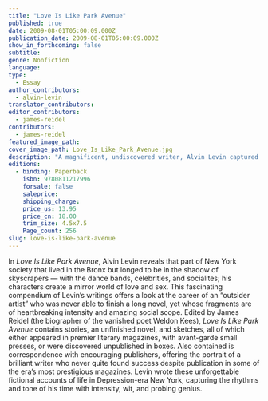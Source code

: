 ```yaml
---
title: "Love Is Like Park Avenue"
published: true
date: 2009-08-01T05:00:09.000Z
publication_date: 2009-08-01T05:00:09.000Z
show_in_forthcoming: false
subtitle:
genre: Nonfiction
language:
type:
  - Essay
author_contributors:
  - alvin-levin
translator_contributors:
editor_contributors:
  - james-reidel
contributors:
  - james-reidel
featured_image_path:
cover_image_path: Love_Is_Like_Park_Avenue.jpg
description: "A magnificent, undiscovered writer, Alvin Levin captured the turbulence of lower-middle-class life in 1930s New York, in that twilight period of the Great Depression and the gathering storm of WWII. "
editions:
  - binding: Paperback
    isbn: 9780811217996
    forsale: false
    saleprice:
    shipping_charge:
    price_us: 13.95
    price_cn: 18.00
    trim_size: 4.5x7.5
    Page_count: 256
slug: love-is-like-park-avenue
---
```


In _Love Is Like Park Avenue_, Alvin Levin reveals that part of New York society that lived in the Bronx but longed to be in the shadow of skyscrapers — with the dance bands, celebrities, and socialites; his characters create a mirror world of love and sex. This fascinating compendium of Levin’s writings offers a look at the career of an “outsider artist” who was never able to finish a long novel, yet whose fragments are of heartbreaking intensity and amazing social scope. Edited by James Reidel (the biographer of the vanished poet Weldon Kees), _Love Is Like Park Avenue_ contains stories, an unfinished novel, and sketches, all of which either appeared in premier literary magazines, with avant-garde small presses, or were discovered unpublished in boxes. Also contained is correspondence with encouraging publishers, offering the portrait of a brilliant writer who never quite found success despite publication in some of the era’s most prestigious magazines. Levin wrote these unforgettable fictional accounts of life in Depression-era New York, capturing the rhythms and tone of his time with intensity, wit, and probing genius.

